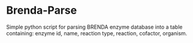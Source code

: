 # Brenda-Parse
Simple python script for parsing BRENDA enzyme database into a table containing: enzyme id, name, reaction type, reaction, cofactor, organism.
